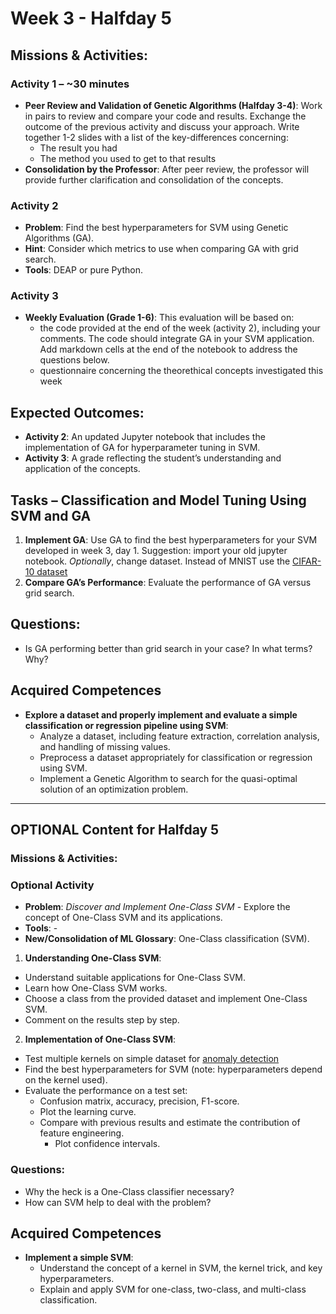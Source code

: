 # Week 3 - Halfday 5

## Missions & Activities:

### Activity 1 – ~30 minutes
- **Peer Review and Validation of Genetic Algorithms (Halfday 3-4)**: Work in pairs to review and compare your code and results. Exchange the outcome of the previous activity and discuss your approach. Write together 1-2 slides with a list of the key-differences concerning:
    - The result you had
    - The method you used to get to that results
- **Consolidation by the Professor**: After peer review, the professor will provide further clarification and consolidation of the concepts.

### Activity 2
- **Problem**: Find the best hyperparameters for SVM using Genetic Algorithms (GA).
- **Hint**: Consider which metrics to use when comparing GA with grid search.
- **Tools**: DEAP or pure Python.

### Activity 3
- **Weekly Evaluation (Grade 1-6)**: This evaluation will be based on:
  - the code provided at the end of the week (activity 2), including your comments. The code should integrate GA in your SVM application. Add markdown cells at the end of the notebook to address the questions below.
  - questionnaire concerning the theorethical concepts investigated this week

## Expected Outcomes:
- **Activity 2**: An updated Jupyter notebook that includes the implementation of GA for hyperparameter tuning in SVM.
- **Activity 3**: A grade reflecting the student’s understanding and application of the concepts.

## Tasks – Classification and Model Tuning Using SVM and GA

1. **Implement GA**: Use GA to find the best hyperparameters for your SVM developed in week 3, day 1. Suggestion: import your old jupyter notebook. *Optionally*, change dataset. Instead of MNIST use the [CIFAR-10 dataset](https://www.cs.toronto.edu/~kriz/cifar.html) 
2. **Compare GA’s Performance**: Evaluate the performance of GA versus grid search.

## Questions:
- Is GA performing better than grid search in your case? In what terms? Why?

## Acquired Competences
- **Explore a dataset and properly implement and evaluate a simple classification or regression pipeline using SVM**:
  - Analyze a dataset, including feature extraction, correlation analysis, and handling of missing values.
  - Preprocess a dataset appropriately for classification or regression using SVM.
  - Implement a Genetic Algorithm to search for the quasi-optimal solution of an optimization problem.

---

## OPTIONAL Content for Halfday 5

### Missions & Activities:
### Optional Activity
- **Problem**: *Discover and Implement One-Class SVM* - Explore the concept of One-Class SVM and its applications.
- **Tools**: -
- **New/Consolidation of ML Glossary**: One-Class classification (SVM).


1. **Understanding One-Class SVM**:
- Understand suitable applications for One-Class SVM.
- Learn how One-Class SVM works.
- Choose a class from the provided dataset and implement One-Class SVM.
- Comment on the results step by step.

2. **Implementation of One-Class SVM**:
- Test multiple kernels on simple dataset for [anomaly detection](https://scikit-learn.org/stable/auto_examples/applications/plot_outlier_detection_wine.html#sphx-glr-auto-examples-applications-plot-outlier-detection-wine-py)
- Find the best hyperparameters for SVM (note: hyperparameters depend on the kernel used).
- Evaluate the performance on a test set:
  - Confusion matrix, accuracy, precision, F1-score.
  - Plot the learning curve.
  - Compare with previous results and estimate the contribution of feature engineering.
    - Plot confidence intervals.

### Questions:
- Why the heck is a One-Class classifier necessary?
- How can SVM help to deal with the problem?

## Acquired Competences
- **Implement a simple SVM**:
  - Understand the concept of a kernel in SVM, the kernel trick, and key hyperparameters.
  - Explain and apply SVM for one-class, two-class, and multi-class classification.



